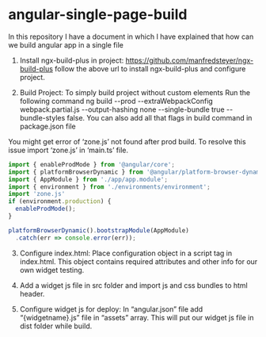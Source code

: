 # angular-single-page-build
In this repository I have a document in which I have explained that how can we build angular app in a single file

1)	Install ngx-build-plus in project:
https://github.com/manfredsteyer/ngx-build-plus
follow the above url to install ngx-build-plus and configure project.

2)	Build Project:
To simply build project without custom elements Run the following command
ng build --prod --extraWebpackConfig webpack.partial.js --output-hashing none --single-bundle true --bundle-styles false.
You can also add all that flags in build command in package.json file

You might get error of ‘zone.js’ not found after prod build. To resolve this issue import ‘zone.js’ in ‘main.ts’ file.

```javascript
import { enableProdMode } from '@angular/core';
import { platformBrowserDynamic } from '@angular/platform-browser-dynamic';
import { AppModule } from './app/app.module';
import { environment } from './environments/environment';
import 'zone.js'
if (environment.production) {
  enableProdMode();
}

platformBrowserDynamic().bootstrapModule(AppModule)
  .catch(err => console.error(err));
  ```
  
3)	Configure index.html:
Place configuration object in a script tag in index.html. This object contains required attributes and other info for our own widget testing.

4)	Add a widget js file in src folder and import js and css bundles to html header.

5)	Configure widget js for deploy:
In “angular.json” file add “{widgetname}.js” file in “assets” array. This will put our widget js file in dist folder while build.

